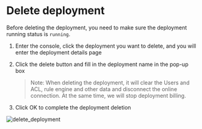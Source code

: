# Delete deployment

Before deleting the deployment, you need to make sure the deployment running status is `running`.

1. Enter the console, click the deployment you want to delete, and you will enter the deployment details page

2. Click the delete button and fill in the deployment name in the pop-up box

   > Note: When deleting the deployment, it will clear the Users and ACL, rule engine and other data and disconnect the online connection. At the same time, we will stop deployment billing.

3. Click OK to complete the deployment deletion

![delete_deployment](./_assets/delete_deployment.png)
